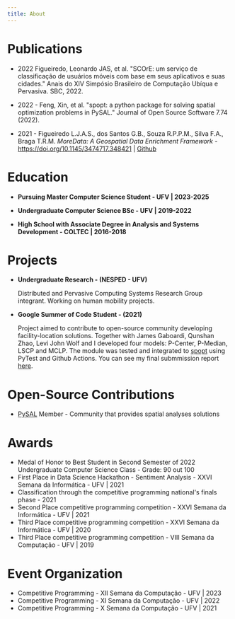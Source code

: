 ```yaml
---
title: About
---
```


# Publications
- 2022 Figueiredo, Leonardo JAS, et al. "SCOrE: um serviço de classificação de usuários móveis com base em seus aplicativos e suas cidades." Anais do XIV Simpósio Brasileiro de Computação Ubíqua e Pervasiva. SBC, 2022.

- 2022 - Feng, Xin, et al. "spopt: a python package for solving spatial optimization problems in PySAL." Journal of Open Source Software 7.74 (2022).

- 2021 - Figueiredo L.J.A.S., 
dos Santos G.B., Souza R.P.P.M., Silva F.A., Braga T.R.M. _MoreData: A Geospatial Data Enrichment Framework_ - https://doi.org/10.1145/3474717.348421 | [Github](https://github.com/gegen07/more-data)


# Education
- **Pursuing Master Computer Science Student - UFV | 2023-2025**

- **Undergraduate Computer Science BSc - UFV | 2019-2022**

- **High School with Associate Degree in Analysis and Systems Development - COLTEC | 2016-2018**


# Projects
- **Undergraduate Research - (NESPED - UFV)** 
  
  Distributed and Pervasive Computing Systems Research Group integrant. Working on human mobility projects. 

- **Google Summer of Code Student - (2021)**

  Project aimed to contribute to open-source community developing facility-location solutions. Together with James Gaboardi, Qunshan Zhao, Levi John Wolf and I developed four models: P-Center, P-Median, LSCP and MCLP. The module was tested and integrated to [spopt](https://github.com/pysal/spopt) using PyTest and Github Actions. You can see my final submmission report [here](https://gist.github.com/gegen07/576dcdfad046cc91246bdb3ea3a47ce1).

# Open-Source Contributions

- [PySAL](https://pysal.org/) Member - Community that provides spatial analyses solutions

# Awards

- Medal of Honor to Best Student in Second Semester of 2022 Undergraduate Computer Science Class - Grade: 90 out 100
- First Place in Data Science Hackathon - Sentiment Analysis - XXVI Semana da Informática - UFV | 2021
- Classification through the competitive programming national's finals phase - 2021
- Second Place competitive programming competition - XXVI Semana da Informática - UFV | 2021
- Third Place competitive programming competition - XXVI Semana da Informática - UFV | 2020
- Third Place competitive programming competition - VIII Semana da Computação - UFV | 2019

# Event Organization

- Competitive Programming - XII Semana da Computação - UFV | 2023
- Competitive Programming - XI Semana da Computação - UFV | 2022
- Competitive Programming - X Semana da Computação - UFV | 2021
